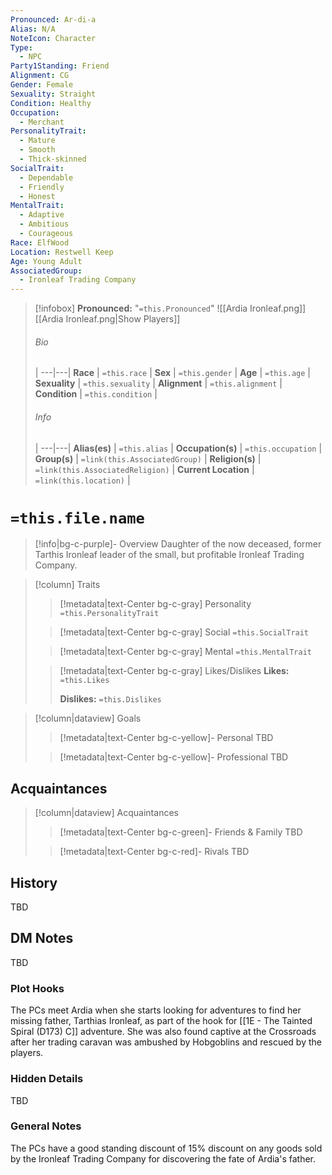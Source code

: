 ```yaml
---
Pronounced: Ar-di-a
Alias: N/A
NoteIcon: Character
Type:
  - NPC
Party1Standing: Friend
Alignment: CG
Gender: Female
Sexuality: Straight
Condition: Healthy
Occupation:
  - Merchant
PersonalityTrait:
  - Mature
  - Smooth
  - Thick-skinned
SocialTrait:
  - Dependable
  - Friendly
  - Honest
MentalTrait:
  - Adaptive
  - Ambitious
  - Courageous
Race: ElfWood
Location: Restwell Keep
Age: Young Adult
AssociatedGroup:
  - Ironleaf Trading Company
---
```


> [!infobox]
> **Pronounced:**  "`=this.Pronounced`"
> ![[Ardia Ironleaf.png]]
> [[Ardia Ironleaf.png|Show Players]]
> ###### Bio
>  |
> ---|---|
> **Race** | `=this.race` |
> **Sex** | `=this.gender` |
> **Age** | `=this.age` |
> **Sexuality** | `=this.sexuality` |
> **Alignment** | `=this.alignment` |
> **Condition** | `=this.condition` |
> ###### Info
>  |
> ---|---|
> **Alias(es)** | `=this.alias` |
> **Occupation(s)** | `=this.occupation` |
> **Group(s)** | `=link(this.AssociatedGroup)` |
> **Religion(s)** | `=link(this.AssociatedReligion)` |
> **Current Location** | `=link(this.location)` |

# **`=this.file.name`**
> [!info|bg-c-purple]- Overview
Daughter of the now deceased, former Tarthis Ironleaf leader of the small, but profitable Ironleaf Trading Company.  

> [!column] Traits
>> [!metadata|text-Center bg-c-gray] Personality
>> `=this.PersonalityTrait`
>
>> [!metadata|text-Center bg-c-gray] Social
>> `=this.SocialTrait`
>
>> [!metadata|text-Center bg-c-gray] Mental
>> `=this.MentalTrait`
>
>> [!metadata|text-Center bg-c-gray] Likes/Dislikes
>> **Likes:** `=this.Likes`
>>
>> **Dislikes:** `=this.Dislikes`

> [!column|dataview] Goals
>> [!metadata|text-Center bg-c-yellow]- Personal
>> TBD
>
>> [!metadata|text-Center bg-c-yellow]- Professional
>> TBD
>

## Acquaintances
> [!column|dataview] Acquaintances
>> [!metadata|text-Center bg-c-green]- Friends & Family
>> TBD
>
>> [!metadata|text-Center bg-c-red]- Rivals
>> TBD
>

## History
TBD

## DM Notes
TBD

### Plot Hooks
The PCs meet Ardia when she starts looking for adventures to find her missing father, Tarthias Ironleaf, as part of the hook for [[1E - The Tainted Spiral (D173) C]] adventure.  She was also found captive at the Crossroads after her trading caravan was ambushed by Hobgoblins and rescued by the players.

### Hidden Details
TBD

### General Notes
The PCs have a good standing discount of 15% discount on any goods sold by the Ironleaf Trading Company for discovering the fate of Ardia's father.